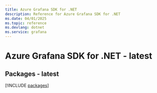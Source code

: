 ```yaml
---
title: Azure Grafana SDK for .NET
description: Reference for Azure Grafana SDK for .NET
ms.date: 04/01/2025
ms.topic: reference
ms.devlang: dotnet
ms.service: grafana
---
```

# Azure Grafana SDK for .NET - latest
## Packages - latest
[!INCLUDE [packages](grafana-index.md)]